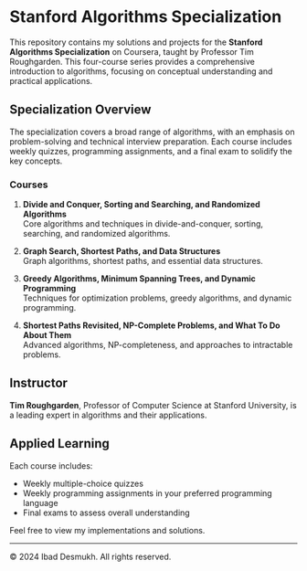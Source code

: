 # Stanford Algorithms Specialization

This repository contains my solutions and projects for the **Stanford Algorithms Specialization** on Coursera, taught by Professor Tim Roughgarden. This four-course series provides a comprehensive introduction to algorithms, focusing on conceptual understanding and practical applications.

## Specialization Overview
The specialization covers a broad range of algorithms, with an emphasis on problem-solving and technical interview preparation. Each course includes weekly quizzes, programming assignments, and a final exam to solidify the key concepts.

### Courses
1. **Divide and Conquer, Sorting and Searching, and Randomized Algorithms**  
   Core algorithms and techniques in divide-and-conquer, sorting, searching, and randomized algorithms.

2. **Graph Search, Shortest Paths, and Data Structures**  
   Graph algorithms, shortest paths, and essential data structures.

3. **Greedy Algorithms, Minimum Spanning Trees, and Dynamic Programming**  
   Techniques for optimization problems, greedy algorithms, and dynamic programming.

4. **Shortest Paths Revisited, NP-Complete Problems, and What To Do About Them**  
   Advanced algorithms, NP-completeness, and approaches to intractable problems.

## Instructor
**Tim Roughgarden**, Professor of Computer Science at Stanford University, is a leading expert in algorithms and their applications.

## Applied Learning
Each course includes:
- Weekly multiple-choice quizzes
- Weekly programming assignments in your preferred programming language
- Final exams to assess overall understanding

Feel free to view my implementations and solutions.

---

© 2024 Ibad Desmukh. All rights reserved.
